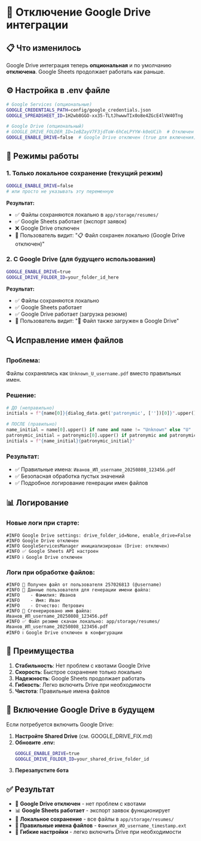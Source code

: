 # 🔧 Отключение Google Drive интеграции

## 📋 **Что изменилось**

Google Drive интеграция теперь **опциональная** и по умолчанию **отключена**. Google Sheets продолжает работать как раньше.

## ⚙️ **Настройка в .env файле**

```bash
# Google Services (опциональные)
GOOGLE_CREDENTIALS_PATH=config/google_credentials.json
GOOGLE_SPREADSHEET_ID=1H2wb8GGO-xx35-TLtJhwwwTIx0o8e4ZGcE4lVW40Tng

# Google Drive (опциональный)
# GOOGLE_DRIVE_FOLDER_ID=1eBZayV7F3jdToW-6hCeLPYYW-k0eUCih  # Отключен
GOOGLE_ENABLE_DRIVE=false  # Google Drive отключен (true для включения)
```

## 🎯 **Режимы работы**

### 1. **Только локальное сохранение** (текущий режим)
```bash
GOOGLE_ENABLE_DRIVE=false
# или просто не указывать эту переменную
```

**Результат:**
- ✅ Файлы сохраняются локально в `app/storage/resumes/`
- ✅ Google Sheets работает (экспорт заявок)
- ❌ Google Drive отключен
- 💬 Пользователь видит: "📋 Файл сохранен локально (Google Drive отключен)"

### 2. **С Google Drive** (для будущего использования)
```bash
GOOGLE_ENABLE_DRIVE=true
GOOGLE_DRIVE_FOLDER_ID=your_folder_id_here
```

**Результат:**
- ✅ Файлы сохраняются локально
- ✅ Google Sheets работает
- ✅ Google Drive работает (загрузка резюме)
- 💬 Пользователь видит: "📁 Файл также загружен в Google Drive"

## 🔍 **Исправление имен файлов**

### Проблема:
Файлы сохранялись как `Unknown_U_username.pdf` вместо правильных имен.

### Решение:
```python
# ДО (неправильно)
initials = f"{name[0]}{dialog_data.get('patronymic', [''])[0]}".upper()

# ПОСЛЕ (правильно)
name_initial = name[0].upper() if name and name != "Unknown" else "U"
patronymic_initial = patronymic[0].upper() if patronymic and patronymic != "Unknown" else "U"
initials = f"{name_initial}{patronymic_initial}"
```

### Результат:
- ✅ Правильные имена: `Иванов_ИП_username_20250808_123456.pdf`
- ✅ Безопасная обработка пустых значений
- ✅ Подробное логирование генерации имен файлов

## 📊 **Логирование**

### Новые логи при старте:
```
#INFO Google Drive settings: drive_folder_id=None, enable_drive=False
#INFO Google Drive отключен
#INFO GoogleServicesManager инициализирован (Drive: отключен)
#INFO ✅ Google Sheets API настроен
#INFO ℹ️ Google Drive отключен
```

### Логи при обработке файлов:
```
#INFO 📄 Получен файл от пользователя 257026813 (@username)
#INFO 👤 Данные пользователя для генерации имени файла:
#INFO    - Фамилия: Иванов
#INFO    - Имя: Иван  
#INFO    - Отчество: Петрович
#INFO 📝 Сгенерировано имя файла: Иванов_ИП_username_20250808_123456.pdf
#INFO ✅ Файл резюме скачан локально: app/storage/resumes/Иванов_ИП_username_20250808_123456.pdf
#INFO ℹ️ Google Drive отключен в конфигурации
```

## 🚀 **Преимущества**

1. **Стабильность**: Нет проблем с квотами Google Drive
2. **Скорость**: Быстрое сохранение только локально
3. **Надежность**: Google Sheets продолжает работать
4. **Гибкость**: Легко включить Drive при необходимости
5. **Чистота**: Правильные имена файлов

## 🔧 **Включение Google Drive в будущем**

Если потребуется включить Google Drive:

1. **Настройте Shared Drive** (см. GOOGLE_DRIVE_FIX.md)
2. **Обновите .env:**
   ```bash
   GOOGLE_ENABLE_DRIVE=true
   GOOGLE_DRIVE_FOLDER_ID=your_shared_drive_folder_id
   ```
3. **Перезапустите бота**

## ✅ **Результат**

- 🎯 **Google Drive отключен** - нет проблем с квотами
- 📊 **Google Sheets работает** - экспорт заявок функционирует  
- 💾 **Локальное сохранение** - все файлы в `app/storage/resumes/`
- 📝 **Правильные имена файлов** - `Фамилия_ИО_username_timestamp.ext`
- 🔧 **Гибкие настройки** - легко включить Drive при необходимости
